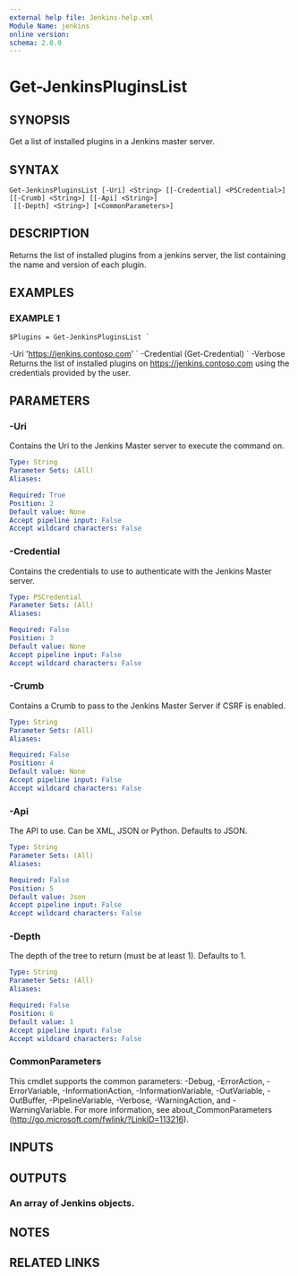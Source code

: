 ```yaml
---
external help file: Jenkins-help.xml
Module Name: jenkins
online version:
schema: 2.0.0
---
```


# Get-JenkinsPluginsList

## SYNOPSIS
Get a list of installed plugins in a Jenkins master server.

## SYNTAX

```
Get-JenkinsPluginsList [-Uri] <String> [[-Credential] <PSCredential>] [[-Crumb] <String>] [[-Api] <String>]
 [[-Depth] <String>] [<CommonParameters>]
```

## DESCRIPTION
Returns the list of installed plugins from a jenkins server, the list containing the name and version of each plugin.

## EXAMPLES

### EXAMPLE 1
```
$Plugins = Get-JenkinsPluginsList `
```

-Uri 'https://jenkins.contoso.com' \`
    -Credential (Get-Credential) \`
    -Verbose
Returns the list of installed plugins on https://jenkins.contoso.com using the credentials provided by the user.

## PARAMETERS

### -Uri
Contains the Uri to the Jenkins Master server to execute the command on.

```yaml
Type: String
Parameter Sets: (All)
Aliases:

Required: True
Position: 2
Default value: None
Accept pipeline input: False
Accept wildcard characters: False
```

### -Credential
Contains the credentials to use to authenticate with the Jenkins Master server.

```yaml
Type: PSCredential
Parameter Sets: (All)
Aliases:

Required: False
Position: 3
Default value: None
Accept pipeline input: False
Accept wildcard characters: False
```

### -Crumb
Contains a Crumb to pass to the Jenkins Master Server if CSRF is enabled.

```yaml
Type: String
Parameter Sets: (All)
Aliases:

Required: False
Position: 4
Default value: None
Accept pipeline input: False
Accept wildcard characters: False
```

### -Api
The API to use.
Can be XML, JSON or Python.
Defaults to JSON.

```yaml
Type: String
Parameter Sets: (All)
Aliases:

Required: False
Position: 5
Default value: Json
Accept pipeline input: False
Accept wildcard characters: False
```

### -Depth
The depth of the tree to return (must be at least 1).
Defaults to 1.

```yaml
Type: String
Parameter Sets: (All)
Aliases:

Required: False
Position: 6
Default value: 1
Accept pipeline input: False
Accept wildcard characters: False
```

### CommonParameters
This cmdlet supports the common parameters: -Debug, -ErrorAction, -ErrorVariable, -InformationAction, -InformationVariable, -OutVariable, -OutBuffer, -PipelineVariable, -Verbose, -WarningAction, and -WarningVariable.
For more information, see about_CommonParameters (http://go.microsoft.com/fwlink/?LinkID=113216).

## INPUTS

## OUTPUTS

### An array of Jenkins objects.

## NOTES

## RELATED LINKS

